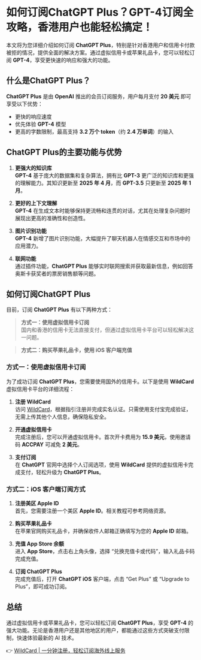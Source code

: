 # 如何订阅ChatGPT Plus？GPT-4订阅全攻略，香港用户也能轻松搞定！

本文将为您详细介绍如何订阅 **ChatGPT Plus**，特别是针对香港用户和信用卡付款被拒的情况，提供全面的解决方案。通过虚拟信用卡或苹果礼品卡，您可以轻松订阅 **GPT-4**，享受更快速的响应和强大的功能。

## 什么是ChatGPT Plus？

**ChatGPT Plus** 是由 **OpenAI** 推出的会员订阅服务，用户每月支付 **20 美元** 即可享受以下优势：
- 更快的响应速度
- 优先体验 **GPT-4** 模型
- 更高的字数限制，最高支持 **3.2 万个 token**（约 **2.4 万单词**）的输入

## ChatGPT Plus的主要功能与优势

1. **更强大的知识库**  
   **GPT-4** 基于庞大的数据集和复杂算法，拥有比 **GPT-3** 更广泛的知识库和更强的理解能力。其知识更新至 **2025 年 4 月**，而 **GPT-3.5** 只更新至 **2025 年 1 月**。

2. **更好的上下文理解**  
   **GPT-4** 在生成文本时能够保持更流畅和连贯的对话，尤其在处理复杂问题时展现出更高的准确性和创造性。

3. **图片识别功能**  
   **GPT-4** 新增了图片识别功能，大幅提升了聊天机器人在情感交互和市场中的应用潜力。

4. **联网功能**  
   通过插件功能，**ChatGPT Plus** 能够实时联网搜索并获取最新信息，例如回答奥斯卡获奖者的票房销售额等问题。

## 如何订阅ChatGPT Plus

目前，订阅 **ChatGPT Plus** 有以下两种方式：

> **方式一：使用虚拟信用卡订阅**  
> 国内和香港的信用卡无法直接支付，但通过虚拟信用卡平台可以轻松解决这一问题。  

> **方式二：购买苹果礼品卡，使用 iOS 客户端充值**

### 方式一：使用虚拟信用卡订阅

为了成功订阅 **ChatGPT Plus**，您需要使用国外的信用卡。以下是使用 **WildCard** 虚拟信用卡平台的详细流程：

1. **注册 WildCard**  
   访问 [WildCard](https://bbtdd.com/WildCard)，根据指引注册并完成实名认证。只需使用支付宝完成验证，无需上传其他个人信息，确保隐私安全。

2. **开通虚拟信用卡**  
   完成注册后，您可以开通虚拟信用卡。首次开卡费用为 **15.9 美元**，使用邀请码 **ACCPAY** 可减免 **2 美元**。

3. **支付订阅**  
   在 **ChatGPT** 官网中选择个人订阅选项，使用 **WildCard** 提供的虚拟信用卡完成支付，轻松升级为 **ChatGPT Plus**。

### 方式二：iOS 客户端订阅方式

1. **注册美区 Apple ID**  
   首先，您需要注册一个美区 **Apple ID**。相关教程可参考网络资源。

2. **购买苹果礼品卡**  
   在苹果官网购买礼品卡，并确保收件人邮箱正确填写为您的 **Apple ID** 邮箱。

3. **充值 App Store 余额**  
   进入 **App Store**，点击右上角头像，选择 “兑换充值卡或代码”，输入礼品卡码完成充值。

4. **订阅 ChatGPT Plus**  
   完成充值后，打开 **ChatGPT iOS** 客户端，点击 “Get Plus” 或 “Upgrade to Plus”，即可成功订阅。

## 总结

通过虚拟信用卡或苹果礼品卡，您可以轻松订阅 **ChatGPT Plus**，享受 **GPT-4** 的强大功能。无论是香港用户还是其他地区的用户，都能通过这些方式突破支付限制，快速体验最新的 AI 技术。

👉 [WildCard | 一分钟注册，轻松订阅海外线上服务](https://bbtdd.com/WildCard)